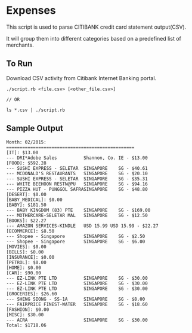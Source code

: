# Expenses

This script is used to parse CITIBANK credit card statement output(CSV).

It will group them into different categories based on a predefined list of merchants.

## To Run
Download CSV activity from Citibank Internet Banking portal.

```
./script.rb <file.csv> [<other_file.csv>]

// OR

ls *.csv | ./script.rb 
```

## Sample Output
```
Month: 02/2015:
================================================
[IT]: $13.00
--- DRI*Adobe Sales          Shannon, Co. IE - $13.00
[FOOD]: $592.28
--- SUSHI EXPRESS - SELETAR  SINGAPORE    SG - $40.61
--- MCDONALD'S RESTAURANTS   SINGAPORE    SG - $20.10
--- SUSHI EXPRESS - SELETAR  SINGAPORE    SG - $35.31
--- WHITE BEEHOON RESTN@PU   SINGAPORE    SG - $94.16
--- PIZZA HUT - PUNGGOL SAFRASINGAPORE    SG - $48.80
[DESERT]: $0.00
[BABY_MEDICAL]: $0.00
[BABY]: $181.50
--- BABY KINGDOM (83) PTE    SINGAPORE    SG - $169.00
--- MOTHERCARE-SELETAR MAL   SINGAPORE    SG - $12.50
[BOOKS]: $22.27
--- AMAZON SERVICES-KINDLE   USD 15.99 USD 15.99 - $22.27
[ECOMMERCE]: $8.50
--- Shopee - Singapore       SINGAPORE    SG - $2.50
--- Shopee - Singapore       SINGAPORE    SG - $6.00
[MOVIES]: $0.00
[BILLS]: $0.00
[INSURANCE]: $0.00
[PETROL]: $0.00
[HOME]: $0.00
[CAR]: $90.00
--- EZ-LINK PTE LTD          SINGAPORE    SG - $30.00
--- EZ-LINK PTE LTD          SINGAPORE    SG - $30.00
--- EZ-LINK PTE LTD          SINGAPORE    SG - $30.00
[GROCERIES]: $26.60
--- SHENG SIONG - SS-1A      SINGAPORE    SG - $8.00
--- FAIRPRICE FINEST-WATER   SINGAPORE    SG - $18.60
[FASHION]: $0.00
[MISC]: $30.00
--- ACRA                     SINGAPORE    SG - $30.00
Total: $1718.06

```
